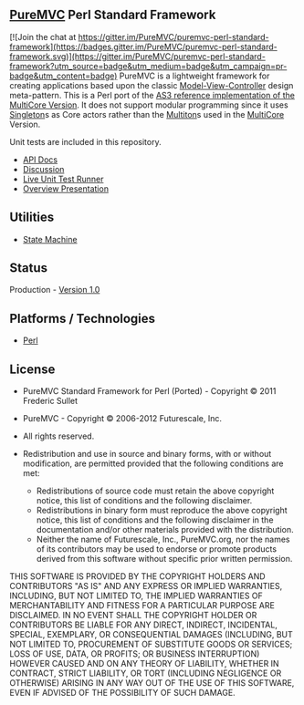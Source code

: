 ## [PureMVC](http://puremvc.github.com/) Perl Standard Framework

[![Join the chat at https://gitter.im/PureMVC/puremvc-perl-standard-framework](https://badges.gitter.im/PureMVC/puremvc-perl-standard-framework.svg)](https://gitter.im/PureMVC/puremvc-perl-standard-framework?utm_source=badge&utm_medium=badge&utm_campaign=pr-badge&utm_content=badge)
PureMVC is a lightweight framework for creating applications based upon the classic [Model-View-Controller](http://en.wikipedia.org/wiki/Model-view-controller) design meta-pattern. This is a Perl port of the [AS3 reference implementation of the MultiCore Version](https://github.com/PureMVC/puremvc-as3-multicore-framework/wiki). It does not support modular programming since it uses [Singleton](http://en.wikipedia.org/wiki/Singleton_pattern)s as Core actors rather than the [Multiton](http://en.wikipedia.org/wiki/Multiton)s used in the [MultiCore](https://github.com/PureMVC/puremvc-perl-multicore-framework/wiki/) Version.

Unit tests are included in this repository.

* [API Docs](http://darkstar.puremvc.org/content_header.html?url=http://puremvc.org/pages/docs/Perl/perldoc/&desc=PureMVC%20API%20Docs:%20PureMVC%20Standard%20for%20Perl)
* [Discussion](http://forums.puremvc.org/index.php?board=89.0)
* [Live Unit Test Runner](http://darkstar.puremvc.org/content_header.html?url=http://puremvc.org/pages/demos/Perl/unit_tests/TestRunner.swf&desc=Unit%20Tests:%20PureMVC%20Standard%20for%20Perl)
* [Overview Presentation](http://puremvc.tv/#P100)

## Utilities
* [State Machine](https://github.com/PureMVC/puremvc-perl-util-statemachine/wiki)

## Status
Production - [Version 1.0](https://github.com/PureMVC/puremvc-perl-standard-framework/blob/master/VERSION)

## Platforms / Technologies
* [Perl](http://en.wikipedia.org/wiki/Perl)

## License
* PureMVC Standard Framework for Perl (Ported) - Copyright © 2011 Frederic Sullet  
* PureMVC - Copyright © 2006-2012 Futurescale, Inc.
* All rights reserved.

* Redistribution and use in source and binary forms, with or without modification, are permitted provided that the following conditions are met:

  * Redistributions of source code must retain the above copyright notice, this list of conditions and the following disclaimer.
  * Redistributions in binary form must reproduce the above copyright notice, this list of conditions and the following disclaimer in the documentation and/or other materials provided with the distribution.
  * Neither the name of Futurescale, Inc., PureMVC.org, nor the names of its contributors may be used to endorse or promote products derived from this software without specific prior written permission.

THIS SOFTWARE IS PROVIDED BY THE COPYRIGHT HOLDERS AND CONTRIBUTORS "AS IS" AND ANY EXPRESS OR IMPLIED WARRANTIES, INCLUDING, BUT NOT LIMITED TO, THE IMPLIED WARRANTIES OF MERCHANTABILITY AND FITNESS FOR A PARTICULAR PURPOSE ARE DISCLAIMED. IN NO EVENT SHALL THE COPYRIGHT HOLDER OR CONTRIBUTORS BE LIABLE FOR ANY DIRECT, INDIRECT, INCIDENTAL, SPECIAL, EXEMPLARY, OR CONSEQUENTIAL DAMAGES (INCLUDING, BUT NOT LIMITED TO, PROCUREMENT OF SUBSTITUTE GOODS OR SERVICES; LOSS OF USE, DATA, OR PROFITS; OR BUSINESS INTERRUPTION) HOWEVER CAUSED AND ON ANY THEORY OF LIABILITY, WHETHER IN CONTRACT, STRICT LIABILITY, OR TORT (INCLUDING NEGLIGENCE OR OTHERWISE) ARISING IN ANY WAY OUT OF THE USE OF THIS SOFTWARE, EVEN IF ADVISED OF THE POSSIBILITY OF SUCH DAMAGE.